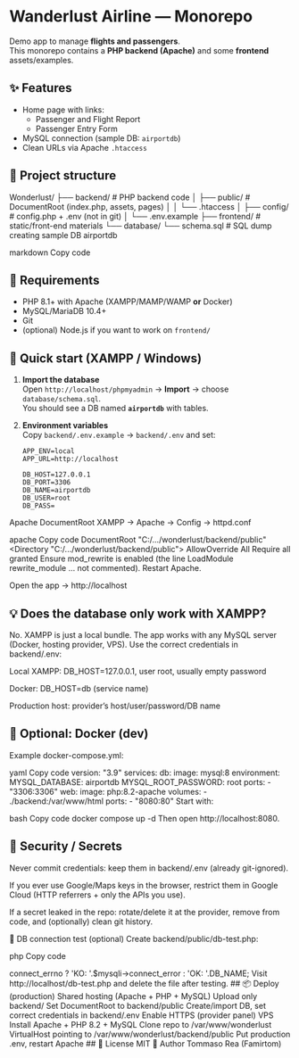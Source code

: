 # Wanderlust Airline — Monorepo

Demo app to manage **flights and passengers**.  
This monorepo contains a **PHP backend (Apache)** and some **frontend** assets/examples.

## ✨ Features
- Home page with links:
  - Passenger and Flight Report
  - Passenger Entry Form
- MySQL connection (sample DB: `airportdb`)
- Clean URLs via Apache `.htaccess`

## 📁 Project structure
Wonderlust/
├── backend/ # PHP backend code
│ ├── public/ # DocumentRoot (index.php, assets, pages)
│ │ └── .htaccess
│ ├── config/ # config.php + .env (not in git)
│ └── .env.example
├── frontend/ # static/front-end materials
└── database/
└── schema.sql # SQL dump creating sample DB airportdb

markdown
Copy code

## 🧰 Requirements
- PHP 8.1+ with Apache (XAMPP/MAMP/WAMP **or** Docker)
- MySQL/MariaDB 10.4+
- Git
- (optional) Node.js if you want to work on `frontend/`

## 🚀 Quick start (XAMPP / Windows)
1. **Import the database**  
   Open `http://localhost/phpmyadmin` → **Import** → choose `database/schema.sql`.  
   You should see a DB named **`airportdb`** with tables.

2. **Environment variables**  
   Copy `backend/.env.example` → `backend/.env` and set:
   ```env
   APP_ENV=local
   APP_URL=http://localhost

   DB_HOST=127.0.0.1
   DB_PORT=3306
   DB_NAME=airportdb
   DB_USER=root
   DB_PASS=
Apache DocumentRoot
XAMPP → Apache → Config → httpd.conf

apache
Copy code
DocumentRoot "C:/.../wonderlust/backend/public"
<Directory "C:/.../wonderlust/backend/public">
  AllowOverride All
  Require all granted
</Directory>
Ensure mod_rewrite is enabled (the line LoadModule rewrite_module ... not commented).
Restart Apache.

Open the app → http://localhost

## 💡 Does the database only work with XAMPP?
No. XAMPP is just a local bundle. The app works with any MySQL server (Docker, hosting provider, VPS).
Use the correct credentials in backend/.env:

Local XAMPP: DB_HOST=127.0.0.1, user root, usually empty password

Docker: DB_HOST=db (service name)

Production host: provider’s host/user/password/DB name

## 🐳 Optional: Docker (dev)
Example docker-compose.yml:

yaml
Copy code
version: "3.9"
services:
  db:
    image: mysql:8
    environment:
      MYSQL_DATABASE: airportdb
      MYSQL_ROOT_PASSWORD: root
    ports:
      - "3306:3306"
  web:
    image: php:8.2-apache
    volumes:
      - ./backend:/var/www/html
    ports:
      - "8080:80"
Start with:

bash
Copy code
docker compose up -d
Then open http://localhost:8080.

## 🔐 Security / Secrets

Never commit credentials: keep them in backend/.env (already git-ignored).

If you ever use Google/Maps keys in the browser, restrict them in Google Cloud (HTTP referrers + only the APIs you use).

If a secret leaked in the repo: rotate/delete it at the provider, remove from code, and (optionally) clean git history.

🧪 DB connection test (optional)
Create backend/public/db-test.php:

php
Copy code
<?php
require_once __DIR__ . '/../config/config.php';
$mysqli = @new mysqli(DB_HOST, DB_USER, DB_PASS, DB_NAME, (int)DB_PORT);
echo $mysqli->connect_errno ? 'KO: '.$mysqli->connect_error : 'OK: '.DB_NAME;
Visit http://localhost/db-test.php and delete the file after testing.

## 📦 Deploy (production)
Shared hosting (Apache + PHP + MySQL)

Upload only backend/

Set DocumentRoot to backend/public

Create/import DB, set correct credentials in backend/.env

Enable HTTPS (provider panel)

VPS

Install Apache + PHP 8.2 + MySQL

Clone repo to /var/www/wonderlust

VirtualHost pointing to /var/www/wonderlust/backend/public

Put production .env, restart Apache

## 📝 License
MIT

👤 Author
Tommaso Rea (Famirtom)
